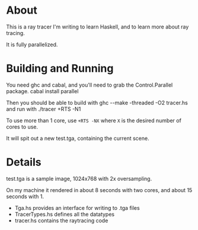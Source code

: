 # About

This is a ray tracer I'm writing to learn Haskell, and to learn more about ray tracing.

It is fully parallelized.

# Building and Running

You need ghc and cabal, and you'll need to grab the Control.Parallel package.
    cabal install parallel

Then you should be able to build with 
    ghc --make -threaded -O2 tracer.hs
and run with
    ./tracer +RTS -N1

To use more than 1 core, use `+RTS -NX` where `X` is the desired number of cores to use.

It will spit out a new test.tga, containing the current scene.

# Details

test.tga is a sample image, 1024x768 with 2x oversampling.

On my machine it rendered in about 8 seconds with two cores, and about 15 seconds with 1.

* Tga.hs provides an interface for writing to .tga files
* TracerTypes.hs defines all the datatypes
* tracer.hs contains the raytracing code

